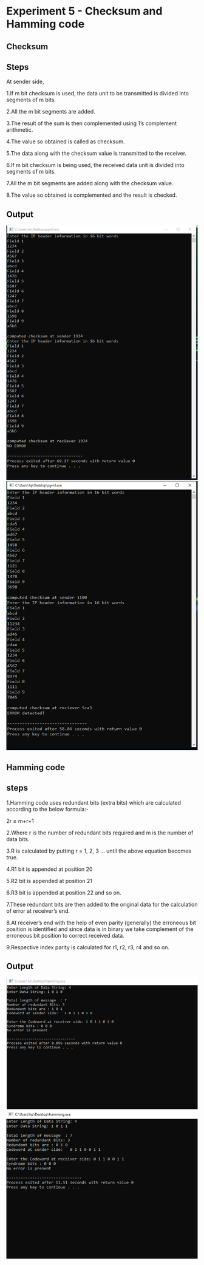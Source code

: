 # Experiment 5 - Checksum and Hamming code

## Checksum

## Steps

At sender side,

1.If m bit checksum is used, the data unit to be transmitted is divided into segments of m bits.  

2.All the m bit segments are added.  

3.The result of the sum is then complemented using 1’s complement arithmetic.  

4.The value so obtained is called as checksum.  

5.The data along with the checksum value is transmitted to the receiver.  

6.If m bit checksum is being used, the received data unit is divided into segments of m bits. 

7.All the m bit segments are added along with the checksum value.  

8.The value so obtained is complemented and the result is checked.  



## Output

![2 diffrent inputs for the checksum](https://github.com/Ayushkumar036/Network-Programming-and-Security-Lab/blob/main/Experiment%203-Part%20A/op1.PNG?raw=true)
![Output2](https://github.com/Ayushkumar036/Network-Programming-and-Security-Lab/blob/main/Experiment%203-Part%20A/op2.PNG?raw=true)


## Hamming code

## steps

1.Hamming code uses redundant bits (extra bits) which are calculated according to the below formula:-  

  2r ≥ m+r+1  

2.Where r is the number of redundant bits required and m is the number of data bits.  

3.R is calculated by putting r = 1, 2, 3 … until the above equation becomes true.  
 
4.R1 bit is appended at position 20   

5.R2 bit is appended at position 21  

6.R3 bit is appended at position 22 and so on.  

7.These redundant bits are then added to the original data for the calculation of error at receiver’s end.  

8.At receiver’s end with the help of even parity (generally) the erroneous bit position is identified and since data is in binary we take complement of the erroneous bit position to correct received data.   

9.Respective index parity is calculated for r1, r2, r3, r4 and so on.  


## Output  

![2 diffrent inputs for the checksum](https://github.com/Ayushkumar036/Network-Programming-and-Security-Lab/blob/main/Experiment%203-Part%20A/Hamming-op1.PNG?raw=true)
![Output2](https://github.com/Ayushkumar036/Network-Programming-and-Security-Lab/blob/main/Experiment%203-Part%20A/Hamming-op2.PNG?raw=true)

